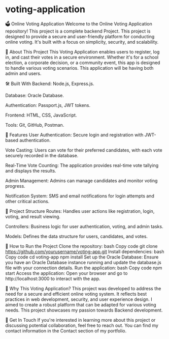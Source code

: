 # voting-application

🗳️ Online Voting Application
Welcome to the Online Voting Application repository! This project is a complete backend Project. This project is designed to provide a secure and user-friendly platform for conducting online voting. It's built with a focus on simplicity, security, and scalability.


🌟 About This Project
This Voting Application enables users to register, log in, and cast their votes in a secure environment. Whether it's for a school election, a corporate decision, or a community event, this app is designed to handle various voting scenarios. This application will be having both admin and users.


🛠️ Built With
Backend: Node.js, Express.js.

Database: Oracle Database.

Authentication: Passport.js, JWT tokens.

Frontend: HTML, CSS, JavaScript.

Tools: Git, GitHub, Postman.


🚀 Features
User Authentication: Secure login and registration with JWT-based authentication.

Vote Casting: Users can vote for their preferred candidates, with each vote securely recorded in the database.

Real-Time Vote Counting: The application provides real-time vote tallying and displays the results.

Admin Management: Admins can manage candidates and monitor voting progress.

Notification System: SMS and email notifications for login attempts and other critical actions.


📂 Project Structure
Routes: Handles user actions like registration, login, voting, and result viewing.

Controllers: Business logic for user authentication, voting, and admin tasks.

Models: Defines the data structure for users, candidates, and votes.



📝 How to Run the Project
Clone the repository:
bash
Copy code
git clone https://github.com/yourusername/voting-app.git
Install dependencies:
bash
Copy code
cd voting-app
npm install
Set up the Oracle Database:
Ensure you have an Oracle Database instance running and update the database.js file with your connection details.
Run the application:
bash
Copy code
npm start
Access the application:
Open your browser and go to http://localhost:3000 to interact with the app.


🎯 Why This Voting Application?
This project was developed to address the need for a secure and efficient online voting system. It reflects best practices in web development, security, and user experience design. I aimed to create a robust platform that can be adapted for various voting needs. This project showcases my passion towards Backend development. 


👋 Get In Touch
If you're interested in learning more about this project or discussing potential collaboration, feel free to reach out. You can find my contact information in the Contact section of my portfolio.
